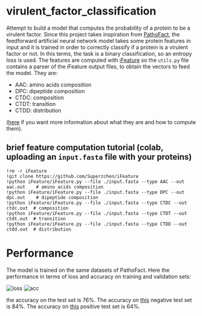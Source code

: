 # virulent_factor_classification
Attempt to build a model that computes the probability of a protein to be a virulent factor.
Since this project takes inspiration from [PathoFact](https://microbiomejournal.biomedcentral.com/articles/10.1186/s40168-020-00993-9), the feedforward artificial neural network model takes some protein features in input and it is trained in order to correctly classify if a protein is a virulent factor or not. In this terms, the task is a binary classification, so an entropy loss is used. 
The features are computed with [iFeature](https://github.com/Superzchen/iFeature) so the `utils.py` file contains a parser of the iFeature output files, to obtain the vectors to feed the model. They are:
- AAC: amino acids composition
- DPC: dipeptide composition
- CTDC: composition
- CTDT: transition
- CTDD: distribution

([here](https://github.com/Superzchen/iFeature/blob/master/iFeatureManual.pdf) if you want more information about what they are and how to compute them).

## brief feature computation tutorial (colab, uploading an `input.fasta` file with your proteins)
```
!rm -r iFeature
!git clone https://github.com/Superzchen/iFeature
!python iFeature/iFeature.py --file ./input.fasta --type AAC --out aac.out    # amino acids composition
!python iFeature/iFeature.py --file ./input.fasta --type DPC --out dpc.out    # dipeptide composition
!python iFeature/iFeature.py --file ./input.fasta --type CTDC --out ctdc.out  # composition
!python iFeature/iFeature.py --file ./input.fasta --type CTDT --out ctdt.out  # transition
!python iFeature/iFeature.py --file ./input.fasta --type CTDD --out ctdd.out  # distribution
```

# Performance

The model is trained on the same datasets of PathoFact. Here the performance in terms of loss and accuracy on training and validation sets:

![loss](https://user-images.githubusercontent.com/62892813/154985962-61661e0c-6ea3-4445-b568-ecc3c59024d6.png)
![acc](https://user-images.githubusercontent.com/62892813/154985964-5d1d3f54-8374-4f26-ab1e-3f7300c9770d.png)

the accuracy on the test set is 76%. The accuracy on [this](https://drive.google.com/drive/folders/11_t9oVYcTjX9yVkNvk9qHWqSxbFCvXAA?usp=sharing) negative test set is 84%. The accuracy on [this](https://drive.google.com/drive/folders/1yKBrBPAbS7NsB2PQ3c9tA6dO4d2ovkeK?usp=sharing) positive test set is 64%. 

